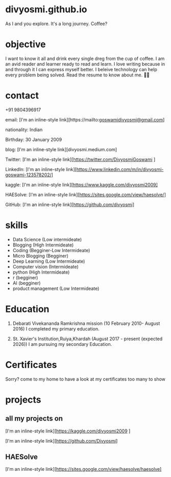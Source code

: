 # divyosmi.github.io
As I and you explore. It's a long journey. Coffee?
# objective
I want to know it all and drink every single dreg from the cup of coffee. I am an avid reader and learner ready to read and learn. I love writing because in and through it I can express myself better. I beleive technology can help every problem being solved. Read the resume to know about me. 🙂😇
# contact 

+91 9804396917 

email: [I'm an inline-style link][https://mailto:goswamidivyosmi@gmail.com]

nationality: Indian 

Birthday: 30 January 2009

blog: [I'm an inline-style link][divyosmi.medium.com]

Twitter: [I'm an inline-style link][https://twitter.com/DivyosmiGoswami ]

LinkedIn: [I'm an inline-style link][https://www.linkedin.com/m/in/divyosmi-goswami-123578202/]

kaggle: [I'm an inline-style link][https://www.kaggle.com/divyosmi2009]

HAESolve: [I'm an inline-style link][https://sites.google.com/view/haesolve/]

GitHub: [I'm an inline-style link][https://github.com/divyosmi]



# skills 

* Data Science (Low intermideate)
* Blogging (High Intermideate)
* Coding (Begginer-Low Intermideate)
* Micro Blogging (Begginer)
* Deep Learning (Low Intermideate)
* Computer vision (Intermideate)
* python (High Intermideate)
* r (begginer)
* AI (begginer)
* product management (Low Intermideate)

# Education

1. Debarati Vivekananda Ramkrishna mission (10 February 2010- August 2016) 
I completed my primary education.

2. St. Xavier's Institution,Ruiya,Khardah (August 2017 - present (expected 2026)) 
I am pursuing my secondary Education.

# Certificates 
Sorry? come to my home to have a look at my certificates too many to show 

# projects 
## all my projects on 
[I'm an inline-style link][https://kaggle.com/divyosmi2009 ]

[I'm an inline-style link][https://github.com/Divyosmi]

## HAESolve
[I'm an inline-style link][https://sites.google.com/view/haesolve/haesolve]

